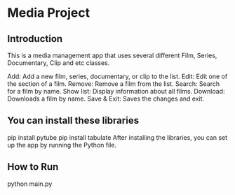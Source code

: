 # Media Project


## Introduction

This is a media management app that uses several different Film, Series, Documentary, Clip and etc classes.

Add: Add a new film, series, documentary, or clip to the list.
Edit: Edit one of the section of a film.
Remove: Remove a film from the list.
Search: Search for a film by name.
Show list: Display information about all films.
Download: Downloads a film by name.
Save & Exit: Saves the changes and exit.


## You can install these libraries 

pip install pytube
pip install tabulate
After installing the libraries, you can set up the app by running the Python file.

## How to Run
python main.py
